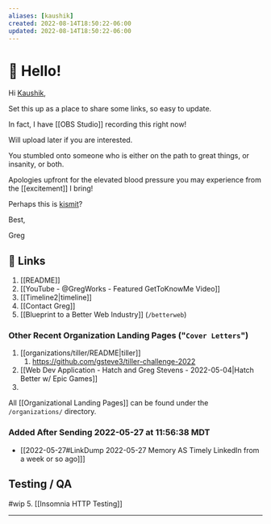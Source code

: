 ```yaml
---
aliases: [kaushik]
created: 2022-08-14T18:50:22-06:00
updated: 2022-08-14T18:50:22-06:00
---
```


# 👋 Hello! 


Hi [Kaushik](https://www.linkedin.com/in/kaushikudwadia/),


Set this up as a place to share some links, so easy to update.

In fact, I have [[OBS Studio]] recording this right now!

Will upload later if you are interested.


You stumbled onto someone who is either on the path to great things, or insanity, or both.

Apologies upfront for the elevated blood pressure you may experience from the [[excitement]] I bring!


Perhaps this is [kismit](https://www.merriam-webster.com/dictionary/kismet)?

Best,

Greg


## 🔗 Links

1. [[README]]
2. [[YouTube - @GregWorks - Featured GetToKnowMe Video]]
3. [[Timeline2|timeline]]
4. [[Contact Greg]]
5. [[Blueprint to a Better Web Industry]] (`/betterweb`)


### Other Recent Organization Landing Pages ("`Cover Letters`")

1. [[organizations/tiller/README|tiller]]
	1. https://github.com/gsteve3/tiller-challenge-2022
2. [[Web Dev Application - Hatch and Greg Stevens - 2022-05-04|Hatch Better w/ Epic Games]]
3. 

All [[Organizational Landing Pages]] can be found under the `/organizations/` directory.


### Added After Sending 2022-05-27 at 11:56:38 MDT

- [[2022-05-27#LinkDump 2022-05-27 Memory AS Timely LinkedIn from a week or so ago]]]


## Testing / QA
#wip 
5. [[Insomnia HTTP Testing]]

---
